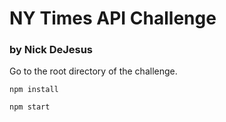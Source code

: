 # NY Times API Challenge
### by Nick DeJesus

Go to the root directory of the challenge. 

`npm install`

`npm start`